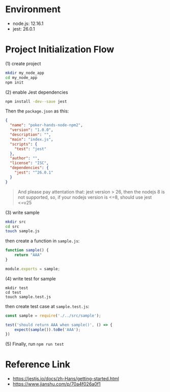 # Environment
* node.js: 12.16.1
* jest: 26.0.1

# Project Initialization Flow
(1) create project
```sh
mkdir my_node_app
cd my_node_app
npm init
```

(2) enable Jest dependencies
```sh
npm install -dev--save jest
```
Then the `package.json` as this:
```json
{
  "name": "poker-hands-node-npm2",
  "version": "1.0.0",
  "description": "",
  "main": "index.js",
  "scripts": {
    "test": "jest"
  },
  "author": "",
  "license": "ISC",
  "dependencies": {
    "jest": "^26.0.1"
  }
}
```
> And please pay attentation that: jest version > 26, then the nodejs 8 is not supported, so, if your nodejs version is <=8, should use jest <=v25

(3) write sample
```sh
mkdir src
cd src
touch sample.js
```
then create a function in `sample.js`:
```js
function sample() {
    return "AAA"
}

module.exports = sample;
```

(4) write test for sample
```
mkdir test
cd test
touch sample.test.js
```
then create test case at `sample.test.js`:
```js
const sample = require('./../src/sample');

test('should return AAA when sample()', () => {
    expect(sample()).toBe('AAA');
})
```
(5) Finally, run `npm run test`


# Reference Link
* https://jestjs.io/docs/zh-Hans/getting-started.html
* https://www.jianshu.com/p/70a4f026a0f1